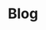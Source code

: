 ---
title: Blog
description: 博客装修的文章
image:

# Badge style
style:
    background: "#2a9d8f"
    color: "#fff"
---